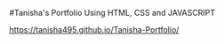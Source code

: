 #Tanisha's Portfolio
Using HTML, CSS and JAVASCRIPT

https://tanisha495.github.io/Tanisha-Portfolio/
